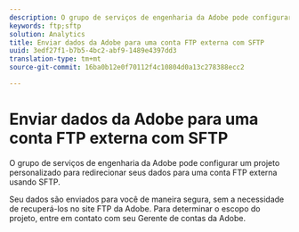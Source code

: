 ```yaml
---
description: O grupo de serviços de engenharia da Adobe pode configurar um projeto personalizado para redirecionar seus dados para uma conta FTP externa usando SFTP.
keywords: ftp;sftp
solution: Analytics
title: Enviar dados da Adobe para uma conta FTP externa com SFTP
uuid: 3edf27f1-b7b5-4bc2-abf9-1489e4397dd3
translation-type: tm+mt
source-git-commit: 16ba0b12e0f70112f4c10804d0a13c278388ecc2

---
```



# Enviar dados da Adobe para uma conta FTP externa com SFTP

O grupo de serviços de engenharia da Adobe pode configurar um projeto personalizado para redirecionar seus dados para uma conta FTP externa usando SFTP.

Seu dados são enviados para você de maneira segura, sem a necessidade de recuperá-los no site FTP da Adobe. Para determinar o escopo do projeto, entre em contato com seu Gerente de contas da Adobe.
